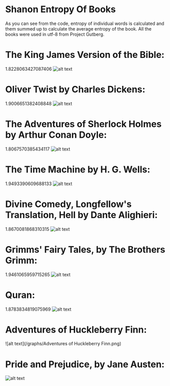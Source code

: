 # Shanon Entropy Of Books
As you can see from the code, entropy of individual words is calculated and them summed up to calculate the average entropy of the book.
All the books were used in utf-8 from Project Gutberg.


The King James Version of the Bible:
====================================
1.8228063427087406
![alt text](https://github.com/QuantumNovice/ShanonEntropyOfBooks/blob/master/graphs/The%20King%20James%20Version%20of%20the%20Bible.png)

Oliver Twist by Charles Dickens:
================================
1.9006651382408848
![alt text](https://github.com/QuantumNovice/ShanonEntropyOfBooks/blob/master/graphs/Oliver%20Twist%20by%20Charles%20Dickens.png)

The Adventures of Sherlock Holmes by Arthur Conan Doyle:
========================================================
1.8067570385434117
![alt text](https://github.com/QuantumNovice/ShanonEntropyOfBooks/blob/master/graphs/The%20Adventures%20of%20Sherlock%20Holmes%20by%20Arthur%20Conan%20Doyle.png)


The Time Machine by H. G. Wells:
================================
1.9493390609688133
![alt text](https://github.com/QuantumNovice/ShanonEntropyOfBooks/blob/master/graphs/The%20Time%20Machine%20by%20H.%20G.%20Wells.png)

Divine Comedy, Longfellow's Translation, Hell by Dante Alighieri:
=================================================================
1.8670081868310315
![alt text](https://github.com/QuantumNovice/ShanonEntropyOfBooks/blob/master/graphs/Divine%20Comedy%2C%20Longfellow's%20Translation%2C%20Hell%20by%20Dante%20Alighieri.png)

Grimms' Fairy Tales, by The Brothers Grimm:
===========================================
1.9461065959715265
![alt text](https://github.com/QuantumNovice/ShanonEntropyOfBooks/blob/master/graphs/Grimms'%20Fairy%20Tales%2C%20by%20The%20Brothers%20Grimm.png)

Quran:
======
1.8783834819075969
![alt text](https://github.com/QuantumNovice/ShanonEntropyOfBooks/blob/master/graphs/quran-simple-clean.txt.png)

 Adventures of Huckleberry Finn:
 ===============================
 ![alt text](/graphs/Adventures of Huckleberry Finn.png)
 
Pride and Prejudice, by Jane Austen:
=====================================
![alt text](https://github.com/QuantumNovice/ShanonEntropyOfBooks/blob/master/graphs/Pride%20and%20Prejudice%2C%20by%20Jane%20Austen.png) 
 
